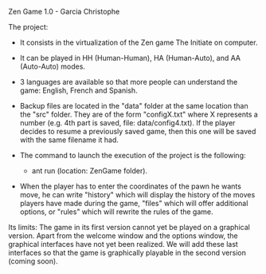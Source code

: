 Zen Game 1.0 - Garcia Christophe

The project:
* It consists in the virtualization of the Zen game The Initiate on computer. 

* It can be played in HH (Human-Human), HA (Human-Auto), and AA (Auto-Auto) modes.

* 3 languages are available so that more people can understand the game:
English, French and Spanish.

* Backup files are located in the "data" folder at the same location than the "src" folder.
They are of the form "configX.txt" where X represents a number (e.g. 4th part is saved, 
file: data/config4.txt). If the player decides to resume a previously saved game, then 
this one will be saved with the same filename it had.

* The command to launch the execution of the project is the following: 
	- ant run (location: ZenGame folder).

* When the player has to enter the coordinates of the pawn he wants
move, he can write "history" which will display the history of the moves players have
made during the game, "files" which will offer additional options, or "rules" which will
rewrite the rules of the game.

Its limits:
The game in its first version cannot yet be played on a graphical version.
Apart from the welcome window and the options window, the graphical interfaces
have not yet been realized. We will add these last interfaces so that the game is 
graphically playable in the second version (coming soon).